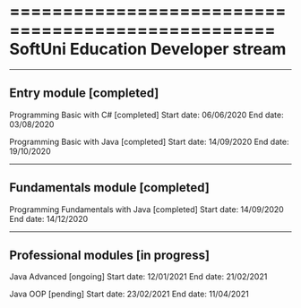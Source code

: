 ===================================================
SoftUni Education		   Developer stream
===================================================

---------------------------------------------------
Entry module				[completed]
---------------------------------------------------
Programming Basic with C#		[completed]
Start date:				 06/06/2020
End date: 				 03/08/2020

Programming Basic with Java		[completed]
Start date:				 14/09/2020
End date: 				 19/10/2020


---------------------------------------------------
Fundamentals module 			[completed]
---------------------------------------------------
Programming Fundamentals with Java	[completed]
Start date:				 14/09/2020
End date: 				 14/12/2020


---------------------------------------------------
Professional modules 		      [in progress]
---------------------------------------------------
Java Advanced				  [ongoing]
Start date:				 12/01/2021
End date:				 21/02/2021

Java OOP				  [pending]
Start date:				 23/02/2021
End date:				 11/04/2021